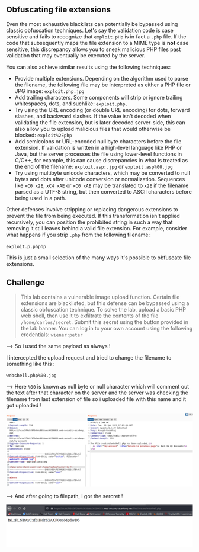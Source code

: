## Obfuscating file extensions

Even the most exhaustive blacklists can potentially be bypassed using classic obfuscation techniques. Let's say the validation code is case sensitive and fails to recognize that `exploit.pHp` is in fact a `.php` file. If the code that subsequently maps the file extension to a MIME type is **not** case sensitive, this discrepancy allows you to sneak malicious PHP files past validation that may eventually be executed by the server.

You can also achieve similar results using the following techniques:

- Provide multiple extensions. Depending on the algorithm used to parse the filename, the following file may be interpreted as either a PHP file or JPG image: `exploit.php.jpg`
- Add trailing characters. Some components will strip or ignore trailing whitespaces, dots, and suchlike: `exploit.php.`
- Try using the URL encoding (or double URL encoding) for dots, forward slashes, and backward slashes. If the value isn't decoded when validating the file extension, but is later decoded server-side, this can also allow you to upload malicious files that would otherwise be blocked: `exploit%2Ephp`
- Add semicolons or URL-encoded null byte characters before the file extension. If validation is written in a high-level language like PHP or Java, but the server processes the file using lower-level functions in C/C++, for example, this can cause discrepancies in what is treated as the end of the filename: `exploit.asp;.jpg` or `exploit.asp%00.jpg`
- Try using multibyte unicode characters, which may be converted to null bytes and dots after unicode conversion or normalization. Sequences like `xC0 x2E`, `xC4 xAE` or `xC0 xAE` may be translated to `x2E` if the filename parsed as a UTF-8 string, but then converted to ASCII characters before being used in a path.

Other defenses involve stripping or replacing dangerous extensions to prevent the file from being executed. If this transformation isn't applied recursively, you can position the prohibited string in such a way that removing it still leaves behind a valid file extension. For example, consider what happens if you strip `.php` from the following filename:

`exploit.p.phphp`

This is just a small selection of the many ways it's possible to obfuscate file extensions.

## Challenge

> This lab contains a vulnerable image upload function. Certain file extensions are blacklisted, but this defense can be bypassed using a classic obfuscation technique.
> To solve the lab, upload a basic PHP web shell, then use it to exfiltrate the contents of the file `/home/carlos/secret`. Submit this secret using the button provided in the lab banner.
> You can log in to your own account using the following credentials: `wiener:peter`

--> So i used the same payload as always !

I intercepted the upload request and tried to change the filename to something like this :

```
webshell.php%00.jpg
```

--> Here `%00` is known as null byte or null character which will comment out the text after that character on the server and the server was checking the filename from last extension of file so i uploaded file with this name and it got uploaded !

![](Attachments/Pastedimage20220125121144.png)

--> And after going to filepath, i got the sercret !

![](Attachments/Pastedimage20220125121119.png)
